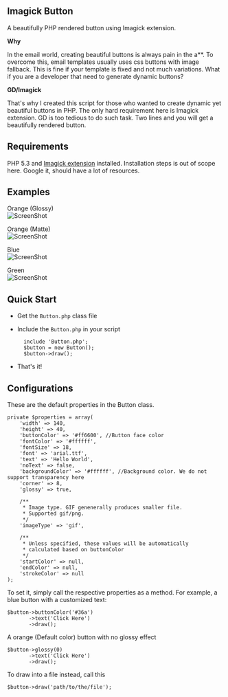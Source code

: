 Imagick Button
--------------

A beautifully PHP rendered button using Imagick extension.

__Why__

In the email world, creating beautiful buttons is always pain in the a**. To overcome this,
email templates usually uses css buttons with image fallback. This is fine if your template
is fixed and not much variations. What if you are a developer that need to generate dynamic
buttons?

__GD/Imagick__

That's why I created this script for those who wanted to create dynamic yet beautiful buttons
in PHP. The only hard requirement here is Imagick extension. GD is too tedious to do such
task. Two lines and you will get a beautifully rendered button.


Requirements
------------

PHP 5.3 and [Imagick extension](http://php.net/manual/en/class.imagick.php) installed. Installation
steps is out of scope here. Google it, should have a lot of resources.


Examples
--------
Orange (Glossy)<br>
![ScreenShot](https://raw.github.com/chaoszcat/imagickbutton/master/demo/orange_glossy.gif)

Orange (Matte)<br>
![ScreenShot](https://raw.github.com/chaoszcat/imagickbutton/master/demo/orange.gif)

Blue<br>
![ScreenShot](https://raw.github.com/chaoszcat/imagickbutton/master/demo/blue.gif)

Green<br>
![ScreenShot](https://raw.github.com/chaoszcat/imagickbutton/master/demo/green.gif)

Quick Start
-----------

- Get the `Button.php` class file
- Include the `Button.php` in your script

        include 'Button.php';
        $button = new Button();
        $button->draw();

- That's it!


Configurations
--------------

These are the default properties in the Button class.

	private $properties = array(
		'width' => 140,
		'height' => 40,
		'buttonColor' => '#ff6600', //Button face color
		'fontColor' => '#ffffff',
		'fontSize' => 18,
		'font' => 'arial.ttf',
		'text' => 'Hello World',
		'noText' => false,
		'backgroundColor' => '#ffffff', //Background color. We do not support transparency here
		'corner' => 8,
		'glossy' => true,
		
		/**
		 * Image type. GIF genenerally produces smaller file.
		 * Supported gif/png.
		 */
		'imageType' => 'gif',
		
		/**
		 * Unless specified, these values will be automatically
		 * calculated based on buttonColor
		 */
		'startColor' => null,
		'endColor' => null,
		'strokeColor' => null
	);

To set it, simply call the respective properties as a method. For example, a blue button with a customized text:

    $button->buttonColor('#36a')
           ->text('Click Here')
           ->draw();


A orange (Default color) button with no glossy effect

    $button->glossy(0)
           ->text('Click Here')
           ->draw();

To draw into a file instead, call this

    $button->draw('path/to/the/file');